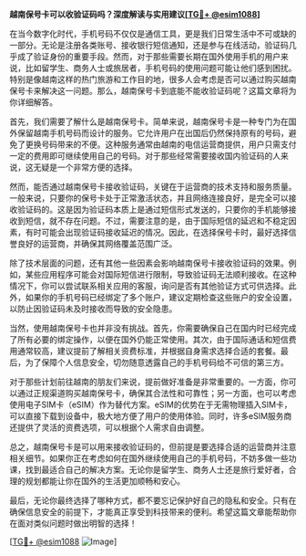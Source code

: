 **越南保号卡可以收验证码吗？深度解读与实用建议[[TG💪+ @esim1088](https://t.me/s/esim1088)]**

在当今数字化时代，手机号码不仅仅是通信工具，更是我们日常生活中不可或缺的一部分。无论是注册各类账号、接收银行短信通知，还是参与在线活动，验证码几乎成了验证身份的重要手段。然而，对于那些需要长期在国外使用手机的用户来说，比如留学生、商务人士或旅居者，手机号码的使用问题可能让他们感到困扰。特别是像越南这样的热门旅游和工作目的地，很多人会考虑是否可以通过购买越南保号卡来解决这一问题。那么，越南保号卡到底能不能收验证码呢？这篇文章将为你详细解答。

首先，我们需要了解什么是越南保号卡。简单来说，越南保号卡是一种专门为在国外保留越南手机号码而设计的服务。它允许用户在出国后仍然保持原有的号码，避免了更换号码带来的不便。这种服务通常由越南的电信运营商提供，用户只需支付一定的费用即可继续使用自己的号码。对于那些经常需要接收国内验证码的人来说，这无疑是一个非常方便的选择。

然而，能否通过越南保号卡接收验证码，关键在于运营商的技术支持和服务质量。一般来说，只要你的保号卡处于正常激活状态，并且网络连接良好，是完全可以接收验证码的。这是因为验证码本质上是通过短信形式发送的，只要你的手机能够接收到短信，就不存在问题。不过，需要注意的是，由于国际短信的延迟和不稳定因素，有时可能会出现验证码接收延迟的情况。因此，在选择保号卡时，最好选择信誉良好的运营商，并确保其网络覆盖范围广泛。

除了技术层面的问题，还有其他一些因素会影响越南保号卡接收验证码的效果。例如，某些应用程序可能会对国际短信进行限制，导致验证码无法顺利接收。在这种情况下，你可以尝试联系相关应用的客服，询问是否有其他验证方式可供选择。此外，如果你的手机号码已经绑定了多个账户，建议定期检查这些账户的安全设置，以防止因验证码未及时接收而导致的安全隐患。

当然，使用越南保号卡也并非没有挑战。首先，你需要确保自己在国内时已经完成了所有必要的绑定操作，以便在国外仍能正常使用。其次，由于国际通话和短信费用通常较高，建议提前了解相关资费标准，并根据自身需求选择合适的套餐。最后，为了保障个人信息安全，切勿随意透露自己的手机号码给不可信的第三方。

对于那些计划前往越南的朋友们来说，提前做好准备是非常重要的。一方面，你可以通过正规渠道购买越南保号卡，确保其合法性和可靠性；另一方面，也可以考虑使用电子SIM卡（eSIM）作为替代方案。eSIM的优势在于无需物理插入SIM卡，可以直接下载到设备中，极大地方便了用户的使用体验。同时，许多eSIM服务商还提供了灵活的资费选项，可以根据个人需求自由调整。

总之，越南保号卡是可以用来接收验证码的，但前提是要选择合适的运营商并注意相关细节。如果你正在考虑如何在国外继续使用自己的手机号码，不妨多做一些功课，找到最适合自己的解决方案。无论你是留学生、商务人士还是旅行爱好者，合理的规划都能让你在国外的生活更加顺畅和安心。

最后，无论你最终选择了哪种方式，都不要忘记保护好自己的隐私和安全。只有在确保信息安全的前提下，才能真正享受到科技带来的便利。希望这篇文章能帮助你在面对类似问题时做出明智的选择！

[[TG💪+ @esim1088](https://t.me/s/esim1088) ![Image](https://i.postimg.cc/4NQfJmqS/Snipaste-2025-05-13-00-14-12.png)]